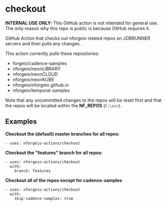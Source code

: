 # checkout

**INTERNAL USE ONLY:** This GitHub action is not intended for general use.  The only reason why this repo is public is because GitHub requires it.

GitHub Action that checks out nforgeio related repos on JOBRUNNER servers and then pulls any changes.

This action currently pulls these repositories:

* forgeio/cadence-samples
* nforgeio/neonLIBRARY
* nforgeio/neonCLOUD
* nforgeio/neonKUBE
* nforgeio/nforgeio.github.io
* nforgeio/temporal-samples

Note that any uncommitted changes to the repos will be reset first and that the repos will be located within the **NF_REPOS** (`C:\src`).

## Examples

**Checkout the (default) master branches for all repos:**
```
- uses: nforgeio-actions/checkout
```

**Checkout the "features" branch for all repos:**
```
- uses: nforgeio-actions/checkout
  with:
    branch: features
```

**Checkout all of the repos except for cadence-samples**
```
- uses: nforgeio-actions/checkout
  with:
    skip-cadence-samples: true
```
